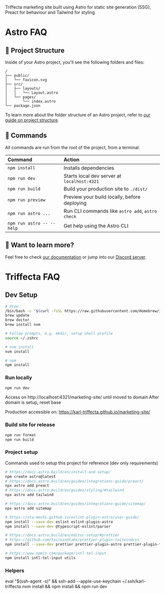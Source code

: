 Triffecta marketing site built using Astro for static site generation (SSG), Preact for behaviour and Tailwind for styling

# Astro FAQ

## 🚀 Project Structure

Inside of your Astro project, you'll see the following folders and files:

```text
/
├── public/
│   └── favicon.svg
├── src/
│   ├── layouts/
│   │   └── Layout.astro
│   └── pages/
│       └── index.astro
└── package.json
```

To learn more about the folder structure of an Astro project, refer to [our guide on project structure](https://docs.astro.build/en/basics/project-structure/).

## 🧞 Commands

All commands are run from the root of the project, from a terminal:

| Command                   | Action                                           |
| :------------------------ | :----------------------------------------------- |
| `npm install`             | Installs dependencies                            |
| `npm run dev`             | Starts local dev server at `localhost:4321`      |
| `npm run build`           | Build your production site to `./dist/`          |
| `npm run preview`         | Preview your build locally, before deploying     |
| `npm run astro ...`       | Run CLI commands like `astro add`, `astro check` |
| `npm run astro -- --help` | Get help using the Astro CLI                     |

## 👀 Want to learn more?

Feel free to check [our documentation](https://docs.astro.build) or jump into our [Discord server](https://astro.build/chat).

# Triffecta FAQ

## Dev Setup

```bash
# brew
/bin/bash -c "$(curl -fsSL https://raw.githubusercontent.com/Homebrew/install/HEAD/install.sh)"
brew update
brew doctor
brew install nvm

# Follow prompts, e.g. mkdir, setup shell profile
source ~/.zshrc

# nvm install
nvm install

# npm
npm install
```

### Run locally

```bash
npm run dev
```

Access on http://localhost:4321/marketing-site/ until moved to domain
After domain is setup, reset base

Production accessible on: https://karl-triffecta.github.io/marketing-site/

### Build site for release

```bash
npm run format
npm run build
```

### Project setup

Commands used to setup this project for reference (dev only requirements)

```bash
# https://docs.astro.build/en/install-and-setup/
npm create astro@latest
# https://docs.astro.build/en/guides/integrations-guide/preact/
npx astro add preact
# https://docs.astro.build/en/guides/styling/#tailwind
npx astro add tailwind

# https://docs.astro.build/en/guides/integrations-guide/sitemap/
npx astro add sitemap

# https://ota-meshi.github.io/eslint-plugin-astro/user-guide/
npm install --save-dev eslint eslint-plugin-astro
npm install --save-dev @typescript-eslint/parser

# https://docs.astro.build/en/editor-setup/#prettier
# https://github.com/tailwindlabs/prettier-plugin-tailwindcss
npm install --save-dev prettier prettier-plugin-astro prettier-plugin-tailwindcss

# https://www.npmjs.com/package/intl-tel-input
npm install intl-tel-input utils
```

### Helpers

eval "$(ssh-agent -s)" && ssh-add --apple-use-keychain ~/.ssh/karl-triffecta
nvm install && npm install && npm run dev
